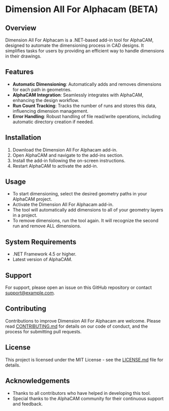 # Dimension All For Alphacam (BETA)

## Overview
Dimension All For Alphacam is a .NET-based add-in tool for AlphaCAM, designed to automate the dimensioning process in CAD designs. It simplifies tasks for users by providing an efficient way to handle dimensions in their drawings.

## Features
- **Automatic Dimensioning**: Automatically adds and removes dimensions for each path in geometries.
- **AlphaCAM Integration**: Seamlessly integrates with AlphaCAM, enhancing the design workflow.
- **Run Count Tracking**: Tracks the number of runs and stores this data, influencing dimension management.
- **Error Handling**: Robust handling of file read/write operations, including automatic directory creation if needed.

## Installation
1. Download the Dimension All For Alphacam add-in.
2. Open AlphaCAM and navigate to the add-ins section.
3. Install the add-in following the on-screen instructions.
4. Restart AlphaCAM to activate the add-in.

## Usage
- To start dimensioning, select the desired geometry paths in your AlphaCAM project.
- Activate the Dimension All For Alphacam add-in.
- The tool will automatically add dimensions to all of your geometry layers in a project.
- To remove dimensions, run the tool again. It will recognize the second run and remove ALL dimensions.

## System Requirements
- .NET Framework 4.5 or higher.
- Latest version of AlphaCAM.

## Support
For support, please open an issue on this GitHub repository or contact [support@example.com](mailto:support@example.com).

## Contributing
Contributions to improve Dimension All For Alphacam are welcome. Please read [CONTRIBUTING.md](CONTRIBUTING.md) for details on our code of conduct, and the process for submitting pull requests.

## License
This project is licensed under the MIT License - see the [LICENSE.md](LICENSE.md) file for details.

## Acknowledgements
- Thanks to all contributors who have helped in developing this tool.
- Special thanks to the AlphaCAM community for their continuous support and feedback.
